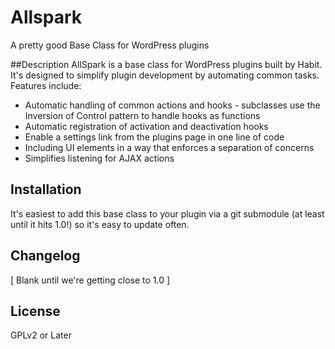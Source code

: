 Allspark
========

A pretty good Base Class for WordPress plugins

##Description
AllSpark is a base class for WordPress plugins built by Habit. It's designed to simplify plugin development by automating common tasks. Features include:

* Automatic handling of common actions and hooks - subclasses use the Inversion of Control pattern to handle hooks as functions
* Automatic registration of activation and deactivation hooks
* Enable a settings link from the plugins page in one line of code
* Including UI elements in a way that enforces a separation of concerns
* Simplifies listening for AJAX actions

## Installation

It's easiest to add this base class to your plugin via a git submodule (at least until it hits 1.0!) so it's easy to update often. 

## Changelog

[ Blank until we're getting close to 1.0 ]

## License

GPLv2 or Later
